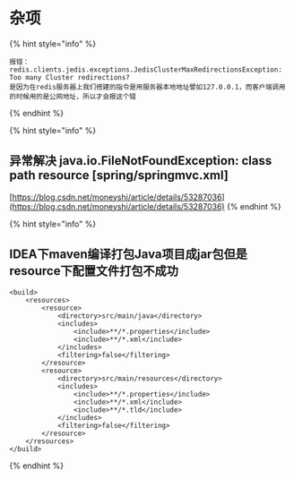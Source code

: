 # 杂项



{% hint style="info" %}
```text
报错：redis.clients.jedis.exceptions.JedisClusterMaxRedirectionsException: Too many Cluster redirections?
是因为在redis服务器上我们搭建的指令是用服务器本地地址譬如127.0.0.1，而客户端调用的时候用的是公网地址，所以才会报这个错
```
{% endhint %}

{% hint style="info" %}
## 异常解决 java.io.FileNotFoundException: class path resource \[spring/springmvc.xml\]

[https://blog.csdn.net/moneyshi/article/details/53287036](https://blog.csdn.net/moneyshi/article/details/53287036)
{% endhint %}

{% hint style="info" %}
## IDEA下maven编译打包Java项目成jar包但是resource下配置文件打包不成功



```text
<build>
    <resources>
        <resource>
            <directory>src/main/java</directory>
            <includes>
                <include>**/*.properties</include>
                <include>**/*.xml</include>
            </includes>
            <filtering>false</filtering>
        </resource>
        <resource>
            <directory>src/main/resources</directory>
            <includes>
                <include>**/*.properties</include>
                <include>**/*.xml</include>
                <include>**/*.tld</include>
            </includes>
            <filtering>false</filtering>
        </resource>
    </resources>
</build>
```

 
{% endhint %}

